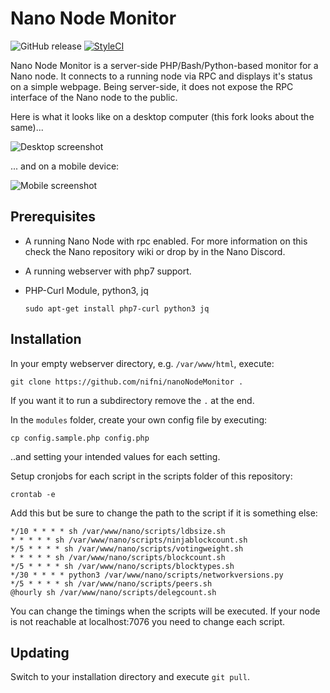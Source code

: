 # Nano Node Monitor

![GitHub release](https://img.shields.io/github/release/nanotools/nanoNodeMonitor.svg?style=flat-square) [![StyleCI](https://styleci.io/repos/124749081/shield?branch=master)](https://styleci.io/repos/124749081)

Nano Node Monitor is a server-side PHP/Bash/Python-based monitor for a Nano node. It connects to a running node via RPC and displays it's status on a simple webpage. Being server-side, it does not expose the RPC interface of the Nano node to the public. 

Here is what it looks like on a desktop computer (this fork looks about the same)...

![Desktop screenshot](https://i.imgur.com/1k5BCfc.png)


... and on a mobile device: 

![Mobile screenshot](https://i.imgur.com/PTSwL69.jpg)


## Prerequisites

- A running Nano Node with rpc enabled. For more information on this check the Nano repository wiki or drop by in the Nano Discord.
- A running webserver with php7 support.
- PHP-Curl Module, python3, jq

    `sudo apt-get install php7-curl python3 jq`

## Installation

In your empty webserver directory, e.g. `/var/www/html`, execute:

    git clone https://github.com/nifni/nanoNodeMonitor .

 
If you want it to run a subdirectory remove the `.` at the end.

In the `modules` folder, create your own config file by executing:


    cp config.sample.php config.php

..and setting your intended values for each setting.

Setup cronjobs for each script in the scripts folder of this repository:

`crontab -e`

Add this but be sure to change the path to the script if it is something else:
```
*/10 * * * * sh /var/www/nano/scripts/ldbsize.sh
* * * * * sh /var/www/nano/scripts/ninjablockcount.sh
*/5 * * * * sh /var/www/nano/scripts/votingweight.sh
* * * * * sh /var/www/nano/scripts/blockcount.sh
*/5 * * * * sh /var/www/nano/scripts/blocktypes.sh
*/30 * * * * python3 /var/www/nano/scripts/networkversions.py
*/5 * * * * sh /var/www/nano/scripts/peers.sh
@hourly sh /var/www/nano/scripts/delegcount.sh
```
You can change the timings when the scripts will be executed.
If your node is not reachable at localhost:7076 you need to change each script.



## Updating
Switch to your installation directory and execute `git pull`.



